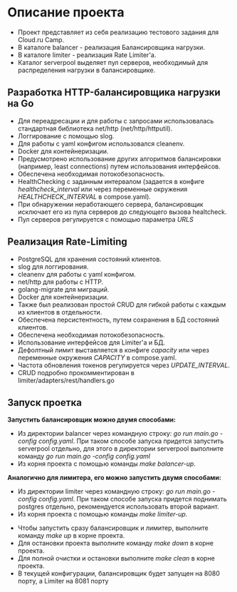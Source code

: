 # Описание проекта
- Проект представляет из себя реализацию тестового задания для Cloud.ru Camp.
- В каталоге balancer - реализация Балансировщика нагрузки.
- В каталоге limiter - реализация Rate Limiter'a.
- Каталог serverpool выделяет пул серверов, необходимый для распределения нагрузки в балансировщике.

## Разработка HTTP-балансировщика нагрузки на Go
- Для переадресации и для работы с запросами использовалась стандартная библиотека net/http (net/http/httputil).
- Логгирование с помощью slog.
- Для работы с yaml конфигом использовался cleanenv.
- Docker для контейнеризации.
- Предусмотрено использование других алгоритмов балансировки (например, least connections) путем использования интерфейсов.
- Обеспечена необходимая потокобезопасность.
- HealthChecking с заданным интервалом (задается в конфиге *healthcheck_interval* или через переменные окружения *HEALTHCHECK_INTERVAL* в compose.yaml).
- При обнаружении неработающего сервера, балансировщик исключает его из пула серверов до следующего вызова healtcheck.
- Пул серверов регулируется с помощью параметра *URLS*
  
## Реализация Rate-Limiting
- PostgreSQL для хранения состояний клиентов.
- slog для логгирования.
- cleanenv для работы с yaml конфигом.
- net/http для работы с HTTP.
- golang-migrate для миграций.
- Docker для контейнеризации.
- Также был реализован простой CRUD для гибкой работы с каждым из клиентов в отдельности.
- Обеспечена персистентность, путем сохранения в БД состояний клиентов.
- Обеспечена необходимая потокобезопасность.
- Использование интерфейсов для Limiter'a и БД.
- Дефолтный лимит выставляется в конфиге *capacity* или через переменные окружения *CAPACITY* в compose.yaml.
- Частота обновления токенов регулируется через *UPDATE_INTERVAL*.
- CRUD подробно прокомментирован в limiter/adapters/rest/handlers.go
  
## Запуск проетка
**Запустить балансировщик можно двумя способами:**
  + Из директории balancer через командную строку: *go run main.go -config config.yaml*. При таком способе запуска придется запустить serverpool отдельно, для этого в директории serverpool выполните команду *go run main.go -config config.yaml*
  + Из корня проекта с помощью команды *make balancer-up*.
    
**Аналогично для лимитера, его можно запустить двумя способами:**
  + Из директории limiter через командную строку: *go run main.go -config config.yaml*. При таком способе запуска придется поднимать postgres отдельно, рекомендуется использовать второй вариант.
  + Из корня проекта с помощью команды *make limiter-up*.
- Чтобы запустить сразу балансировщик и лимитер, выполните команду *make up* в корне проекта.
- Для остановки проекта выполните команду *make down* в корне проекта.
- Для полной очистки и остановки выполните *make clean* в корне проекта.
- В текущей конфигурации, балансировщик будет запущен на 8080 порту, а Limiter на 8081 порту
